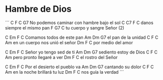 # Hambre de Dios

´´´
C           F   C                      G7
No podemos caminar con hambre bajo el sol
C         C7      F     C
danos siempre el mismo pan
     F       G7       C 
tu cuerpo y sangre Señor (2)

C         Em      F     C
Comamos todos de este pan
    Am    Dm      G7
el pan de la unidad
       C      F     C      Am
en un cuerpo nos unió el señor
     Dm    F    C
por medio del amor

C          Em    F     C
Señor yo tengo sed de ti
   Am      Dm       G7
sediento estoy de Dios
      C         F   C  Am
pero pronto llegaré a ver
      Dm    F   C 
el rostro del Señor

C         Em         F     C
Por el desierto el pueblo va
Am       Dm     G7
cantando su dolor
         C     F   C     Am
en la noche brillará tu luz
     Dm   F     C
nos guía la verdad
´´´
